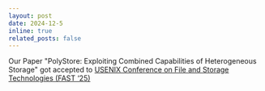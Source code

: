 ```yaml
---
layout: post
date: 2024-12-5
inline: true
related_posts: false
---
```


Our Paper "PolyStore: Exploiting Combined Capabilities of Heterogeneous Storage" got accepted to [USENIX Conference on File and Storage Technologies (FAST ‘25)](https://www.usenix.org/conference/fast25)